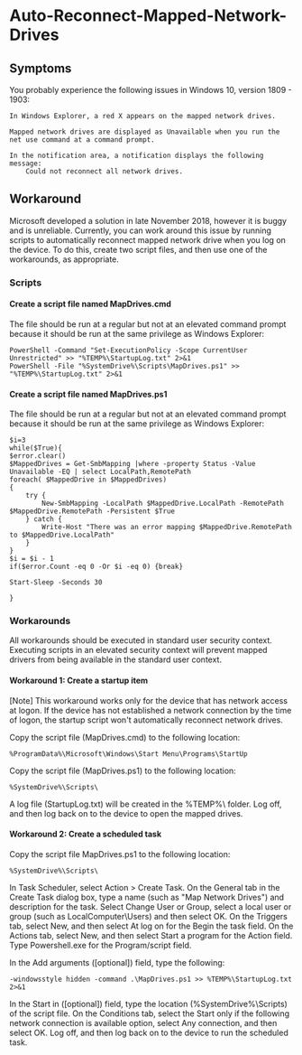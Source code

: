 # Auto-Reconnect-Mapped-Network-Drives

## Symptoms

You probably experience the following issues in Windows 10, version 1809 - 1903:

	In Windows Explorer, a red X appears on the mapped network drives.
	
	Mapped network drives are displayed as Unavailable when you run the net use command at a command prompt.
	
	In the notification area, a notification displays the following message:
		Could not reconnect all network drives.

## Workaround

Microsoft developed a solution in late November 2018, however it is buggy and is unreliable. Currently, you can work around this issue by running scripts to automatically reconnect mapped network drive when you log on the device. To do this, create two script files, and then use one of the workarounds, as appropriate.

### Scripts
#### Create a script file named MapDrives.cmd

The file should be run at a regular but not at an elevated command prompt because it should be run at the same privilege as Windows Explorer:

	PowerShell -Command "Set-ExecutionPolicy -Scope CurrentUser Unrestricted" >> "%TEMP%\StartupLog.txt" 2>&1 
	PowerShell -File "%SystemDrive%\Scripts\MapDrives.ps1" >> "%TEMP%\StartupLog.txt" 2>&1


#### Create a script file named MapDrives.ps1

The file should be run at a regular but not at an elevated command prompt because it should be run at the same privilege as Windows Explorer:

	$i=3
	while($True){
    $error.clear()
    $MappedDrives = Get-SmbMapping |where -property Status -Value Unavailable -EQ | select LocalPath,RemotePath
    foreach( $MappedDrive in $MappedDrives)
    {
        try {
            New-SmbMapping -LocalPath $MappedDrive.LocalPath -RemotePath $MappedDrive.RemotePath -Persistent $True
        } catch {
            Write-Host "There was an error mapping $MappedDrive.RemotePath to $MappedDrive.LocalPath"
        }
    }
    $i = $i - 1
    if($error.Count -eq 0 -Or $i -eq 0) {break}

    Start-Sleep -Seconds 30

	}


### Workarounds

All workarounds should be executed in standard user security context. Executing scripts in an elevated security context will prevent mapped drivers from being available in the standard user context.

#### Workaround 1: Create a startup item

[Note] This workaround works only for the device that has network access at logon. If the device has not established a network connection by the time of logon, the startup script won't automatically reconnect network drives.

   Copy the script file (MapDrives.cmd) to the following location:

    %ProgramData%\Microsoft\Windows\Start Menu\Programs\StartUp

   Copy the script file (MapDrives.ps1) to the following location:

    %SystemDrive%\Scripts\
   A log file (StartupLog.txt) will be created in the %TEMP%\ folder.
   Log off, and then log back on to the device to open the mapped drives.


#### Workaround 2: Create a scheduled task

   Copy the script file MapDrives.ps1 to the following location:

    %SystemDrive%\Scripts\
   In Task Scheduler, select Action > Create Task.
   On the General tab in the Create Task dialog box, type a name (such as "Map Network Drives") and description for the task.
   Select Change User or Group, select a local user or group (such as LocalComputer\Users) and then select OK.
   On the Triggers tab, select New, and then select At log on for the Begin the task field.
   On the Actions tab, select New, and then select Start a program for the Action field.
   Type Powershell.exe for the Program/script field.

   In the Add arguments ([optional]) field, type the following:

    -windowsstyle hidden -command .\MapDrives.ps1 >> %TEMP%\StartupLog.txt 2>&1

   In the Start in ([optional]) field, type the location (%SystemDrive%\Scripts\) of the script file.
   On the Conditions tab, select the Start only if the following network connection is available option, select Any connection, and then select OK.
   Log off, and then log back on to the device to run the scheduled task.

